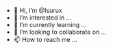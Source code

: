 - 👋 Hi, I’m @Isurux
- 👀 I’m interested in ...
- 🌱 I’m currently learning ...
- 💞️ I’m looking to collaborate on ...
- 📫 How to reach me ...

<!---
Isurux/Isurux is a ✨ special ✨ repository because its `README.md` (this file) appears on your GitHub profile.
You can click the Preview link to take a look at your changes.
--->
